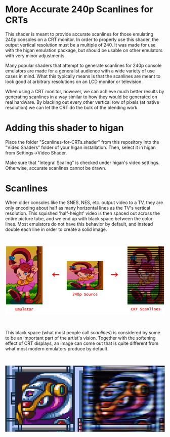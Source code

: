 # More Accurate 240p Scanlines for CRTs
This shader is meant to provide accurate scanlines for those emulating 240p consoles on a CRT monitor. In order to properly use this shader, the output vertical resolution must be a multiple of 240. It was made for use with the higan emulation package, but should be usable on other emulators with very minor adjustments.

Many popular shaders that attempt to generate scanlines for 240p console emulators are made for a generalist audience with a wide variety of use cases in mind. What this typically means is that the scanlines are meant to look good at arbitrary resolutions on an LCD monitor or television.

When using a CRT monitor, however, we can achieve much better results by generating scanlines in a way similar to how they would be generated on real hardware. By blacking out every other vertical row of pixels (at native resolution) we can let the CRT do the bulk of the blending work.

# Adding this shader to higan

Place the folder "Scanlines-for-CRTs.shader" from this repository into the "Video Shaders" folder of your higan installation. Then, select it in higan from Settings->Video Shader.

Make sure that "Integral Scaling" is checked under higan's video settings. Otherwise, accurate scanlines cannot be drawn.

# Scanlines

When older consoles like the SNES, NES, etc. output video to a TV, they are only encoding about half as many horizontal lines as the TV's vertical resolution. This squished 'half-height' video is then spaced out across the entire picture tube, and we end up with black space between the color lines. Most emulators do not have this behavior by default, and instead double each line in order to create a solid image.

&nbsp;

![Panel de Pon](crt-ex.png)

&nbsp;

This black space (what most people call *scanlines*) is considered by some to be an important part of the artist's vision. Together with the softening effect of CRT displays, an image can come out that is quite different from what most modern emulators produce by default.

&nbsp;

![source: twitter.com/CRTpixels](crt-1.jpg)